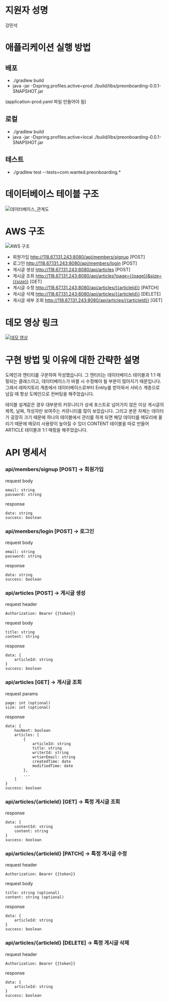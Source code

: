 # 지원자 성명
강민석

# 애플리케이션 실행 방법
## 배포
- ./gradlew build
- java -jar -Dspring.profiles.active=prod ./build/libs/preonboarding-0.0.1-SNAPSHOT.jar

(application-prod.yaml 파일 만들어야 됨)

## 로컬
- ./gradlew build
- java -jar -Dspring.profiles.active=local ./build/libs/preonboarding-0.0.1-SNAPSHOT.jar

## 테스트
- ./gradlew test --tests=com.wanted.preonboarding.*

# 데이터베이스 테이블 구조
![데이터베이스_관계도](https://github.com/pushrsp/wanted-pre-onboarding-backend/assets/58874665/f02ad30e-5bf5-40e3-85a5-0d29e0a3d596)

# AWS 구조
![AWS 구조](https://github.com/pushrsp/wanted-pre-onboarding-backend/assets/58874665/b41d13f6-3629-4233-b1f6-679b64217454)

- 회원가입 http://118.67.131.243:8080/api/members/signup [POST]
- 로그인 http://118.67.131.243:8080/api/members/login [POST]
- 게시글 생성 http://118.67.131.243:8080/api/articles [POST]
- 게시글 조회 http://118.67.131.243:8080/api/articles?page={{page}}&size={{size}} [GET]
- 게시글 수정 http://118.67.131.243:8080/api/articles/{{articleId}} [PATCH]
- 게시글 삭제 http://118.67.131.243:8080/api/articles/{{articleId}} [DELETE]
- 게시글 세부 조회 http://118.67.131.243:8080/api/articles/{{articleId}} [GET]


# 데모 영상 링크
[![데모 영상](http://img.youtube.com/vi/1BKwWndzg8I/0.jpg)](https://youtu.be/1BKwWndzg8I)

# 구현 방법 및 이유에 대한 간략한 설명
도메인과 엔티티를 구분하여 작성했습니다. 그 엔티티는 데이터베이스 테이블과 1:1 매핑되는 클래스이고,
데이터베이스가 바뀔 시 수정해야 될 부분이 많아지기 때문입니다. 그래서 레파지토리 계층에서 데이터베이스로부터 Entity를 받아와서
서비스 계층으로 넘길 때 항상 도메인으로 컨버팅을 해주었습니다.

테이블 설계같은 경우 대부분의 커뮤니티가 상세 포스트로 넘어가지 않은 이상 게시글의 제목, 날짜, 작성자만 보여주는 커뮤니티를 많이 보았습니다.
그리고 본문 자체는 데이터가 굉장히 크기 때문에 하나의 테이블에서 관리를 하게 되면 해당 데이터를 메모리에 올리기 때문에 메모리 사용량이 높아질 수 있더
CONTENT 테이블을 따로 만들어 ARTICLE 테이블과 1:1 매핑을 해주었습니다.

# API 명세서
### api/members/signup [POST] -> 회원가입
request body
```
email: string
password: string
```

response
```
data: string
success: boolean
```

### api/members/login [POST] -> 로그인
request body
```
email: string
password: string
```

response
```
data: string
success: boolean
```

### api/articles [POST] -> 게시글 생성
request header
```
Authorization: Bearer {{token}}
```

request body
```
title: string
content: string
```

response
```
data: {
    articleId: string
}
success: boolean
```

### api/articles [GET] -> 게시글 조회
request params
```
page: int (optional)
size: int (optional)
```

response
```
data: {
    hasNext: boolean
    articles: [
        {
            articleId: string
            title: string
            writerId: string
            wrtierEmail: string
            createdTime: date
            modifiedTime: date
        },
        ...
    ]
} 
success: boolean
```

### api/articles/{articleId} [GET] -> 특정 게시글 조회
response
```
data: {
    contentId: string
    content: string
}
success: boolean
```

### api/articles/{articleId} [PATCH] -> 특정 게시글 수정
request header
```
Authorization: Bearer {{token}}
```

request body
```
title: string (optional)
content: string (optional)
```

response
```
data: {
    articleId: string
}
success: boolean
```

### api/articles/{articleId} [DELETE] -> 특정 게시글 삭제
request header
```
Authorization: Bearer {{token}}
```

response
```
data: {
    articleId: string
}
success: boolean
```
